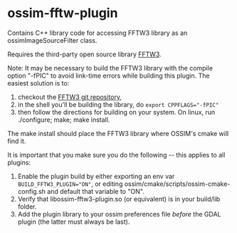 # ossim-fftw-plugin
Contains C++ library code for accessing FFTW3 library as an ossimImageSourceFilter class.

Requires the third-party open source library [FFTW3](https://www.fftw.org "FFTW3's Homepage").

Note: It may be necessary to build the FFTW3 library with the compile option "-fPIC" to avoid link-time errors while building this plugin. The easiest solution is to:

1. checkout the [FFTW3 git repository](https://github.com/FFTW/fftw3 "FFTW3 on GitHub"), 
2. in the shell you'll be building the library, do `export CPPFLAGS="-fPIC"`
3. then follow the directions for building on your system. On linux, run ./configure; make; make install.

The make install should place the FFTW3 library where OSSIM's cmake will find it. 

It is important that you make sure you do the following -- this applies to all plugins:

1. Enable the plugin build by either exporting an env var `BUILD_FFTW3_PLUGIN="ON"`, or editing ossim/cmake/scripts/ossim-cmake-config.sh and default that variable to "ON".
2. Verify that libossim-fftw3-plugin.so (or equivalent) is in your build/lib folder.
3. Add the plugin library to your ossim preferences file _before_ the GDAL plugin (the latter must always be last).
